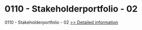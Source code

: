 # 0110 - Stakeholderportfolio - 02
0110 - Stakeholderportfolio - 02
[>> Detailed information](https://secure.shareit.com/shareit/product.html?productid=300967320&affiliateid=200057808)